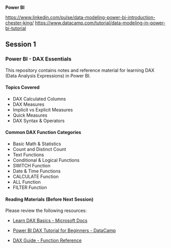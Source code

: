 **Power BI** 

https://www.linkedin.com/pulse/data-modeling-power-bi-introduction-chester-king/
https://www.datacamp.com/tutorial/data-modeling-in-power-bi-tutorial


## Session 1

### Power BI - DAX Essentials 

This repository contains notes and reference material for learning DAX (Data Analysis Expressions) in Power BI.

#### Topics Covered

- DAX Calculated Columns
- DAX Measures
- Implicit vs Explicit Measures
- Quick Measures
- DAX Syntax & Operators

#### Common DAX Function Categories

- Basic Math & Statistics  
- Count and Distinct Count  
- Text Functions  
- Conditional & Logical Functions  
- SWITCH Function  
- Date & Time Functions  
- CALCULATE Function  
- ALL Function  
- FILTER Function  

#### Reading Materials (Before Next Session)

Please review the following resources:

- [Learn DAX Basics - Microsoft Docs](https://learn.microsoft.com/en-us/power-bi/transform-model/desktop-quickstart-learn-dax-basics)
  
- [Power BI DAX Tutorial for Beginners - DataCamp](https://www.datacamp.com/tutorial/power-bi-dax-tutorial-for-beginners)  
- [DAX Guide - Function Reference](https://dax.guide/)

